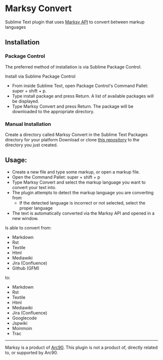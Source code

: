 Marksy Convert
==============

Sublime Text plugin that uses [Marksy API](http://marksy.arc90.com/) to convert between markup languages

## Installation

### Package Control
The preferred method of installation is via Sublime Package Control.

Install via Sublime Package Control

- From inside Sublime Text, open Package Control's Command Pallet: super + shift + p.
- Type install package and press Return. A list of available packages will be displayed.
- Type Marksy Convert and press Return. The package will be downloaded to the appropriate directory.

### Manual Installation

Create a directory called Marksy Convert in the Sublime Text Packages directory for your platform
Download or clone [this repository](https://github.com/thomscode/Marksy-Convert) to the directory you just created.

## Usage:
- Create a new file and type some markup, or open a markup file.
- Open the Command Pallet: super + shift + p
- Type Marksy Convert and select the markup language you want to convert your text into.
- The plugin attempts to detect the markup language you are converting from
  - If the detected language is incorrect or not selected, select the proper language
- The text is automatically converted via the Marksy API and opened in a new window.

Is able to convert from:

- Markdown
- Rst
- Textile
- Html
- Mediawiki
- Jira (Confluence)
- Github (GFM)

to:

- Markdown
- Rst
- Textile
- Html
- Mediawiki
- Jira (Confluence)
- Googlecode
- Jspwiki
- Moinmoin
- Trac

-----

Marksy is a product of [Arc90](http://marksy.arc90.com). This plugin is not a product of, directly related to, or supported by Arc90.

